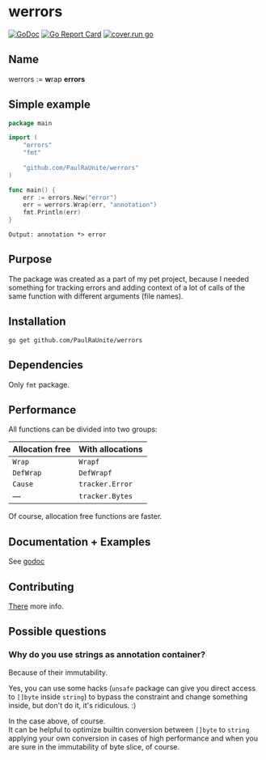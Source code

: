 # werrors
[![GoDoc](https://godoc.org/github.com/PaulRaUnite/werrors?status.svg)](https://godoc.org/github.com/PaulRaUnite/werrors)
[![Go Report Card](https://goreportcard.com/badge/github.com/PaulRaUnite/werrors)](https://goreportcard.com/report/github.com/PaulRaUnite/werrors)
[![cover.run go](https://cover.run/go/github.com/PaulRaUnite/werrors.svg)](https://cover.run/go/github.com/PaulRaUnite/werrors)
## Name

werrors := **w**rap **errors**

## Simple example

```go
package main

import (
    "errors"
    "fmt"
    
    "github.com/PaulRaUnite/werrors"
)

func main() {
    err := errors.New("error")
    err = werrors.Wrap(err, "annotation")
    fmt.Println(err)
}
```
`Output: annotation *> error`

## Purpose

The package was created as a part of my pet project,
because I needed something for tracking
errors and adding context of a lot of
calls of the same function with different arguments
(file names).

## Installation

`go get github.com/PaulRaUnite/werrors`

## Dependencies

Only `fmt` package.

## Performance

All functions can be divided into two groups:

Allocation free | With allocations
----------------|----------------
`Wrap`          | `Wrapf`
`DefWrap`       | `DefWrapf`
`Cause`         | `tracker.Error`
 &mdash;        | `tracker.Bytes`

Of course, allocation free functions are faster.

## Documentation + Examples

See [godoc](https://godoc.org/github.com/PaulRaUnite/werrors)

## Contributing

[There](/.github/CONTRIBUTING.md) more info.

## Possible questions

### Why do you use strings as annotation container?

Because of their immutability.

Yes, you can use some hacks (`unsafe` package can give
you direct access to `[]byte` inside `string`) to bypass
the constraint and change something inside,
but don't do it, it's ridiculous. :)

In the case above, of course.<br>
It can be helpful to optimize builtin conversion between
`[]byte` to `string` applying your own conversion 
in cases of high performance and when you are sure 
in the immutability of byte slice, of course.
